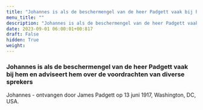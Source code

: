 ```yaml
---
title: "Johannes is als de beschermengel van de heer Padgett vaak bij hem en adviseert hem over de voordrachten van diverse sprekers"
menu_title: ""
description: "Johannes is als de beschermengel van de heer Padgett vaak bij hem en adviseert hem over de voordrachten van diverse sprekers"
date: 2023-09-01 06:00:01+00:817
draft: False
hidden: True
weight:
---
```

### Johannes is als de beschermengel van de heer Padgett vaak bij hem en adviseert hem over de voordrachten van diverse sprekers

Johannes - ontvangen door James Padgett op 13 juni 1917, Washington, DC, USA.
